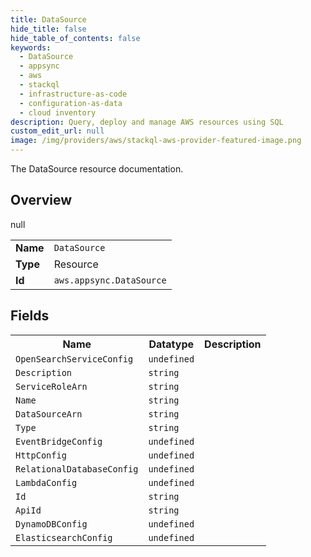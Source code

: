```yaml
---
title: DataSource
hide_title: false
hide_table_of_contents: false
keywords:
  - DataSource
  - appsync
  - aws
  - stackql
  - infrastructure-as-code
  - configuration-as-data
  - cloud inventory
description: Query, deploy and manage AWS resources using SQL
custom_edit_url: null
image: /img/providers/aws/stackql-aws-provider-featured-image.png
---
```

The DataSource resource documentation.

## Overview
<table><tbody>
<tr><td><b>Name</b></td><td><code>DataSource</code></td></tr>
<tr><td><b>Type</b></td><td>Resource</td></tr>
null
<tr><td><b>Id</b></td><td><code>aws.appsync.DataSource</code></td></tr>
</tbody></table>

## Fields
<table><tbody>
<tr><th>Name</th><th>Datatype</th><th>Description</th></tr>
<tr><td><code>OpenSearchServiceConfig</code></td><td><code>undefined</code></td><td></td></tr><tr><td><code>Description</code></td><td><code>string</code></td><td></td></tr><tr><td><code>ServiceRoleArn</code></td><td><code>string</code></td><td></td></tr><tr><td><code>Name</code></td><td><code>string</code></td><td></td></tr><tr><td><code>DataSourceArn</code></td><td><code>string</code></td><td></td></tr><tr><td><code>Type</code></td><td><code>string</code></td><td></td></tr><tr><td><code>EventBridgeConfig</code></td><td><code>undefined</code></td><td></td></tr><tr><td><code>HttpConfig</code></td><td><code>undefined</code></td><td></td></tr><tr><td><code>RelationalDatabaseConfig</code></td><td><code>undefined</code></td><td></td></tr><tr><td><code>LambdaConfig</code></td><td><code>undefined</code></td><td></td></tr><tr><td><code>Id</code></td><td><code>string</code></td><td></td></tr><tr><td><code>ApiId</code></td><td><code>string</code></td><td></td></tr><tr><td><code>DynamoDBConfig</code></td><td><code>undefined</code></td><td></td></tr><tr><td><code>ElasticsearchConfig</code></td><td><code>undefined</code></td><td></td></tr>
</tbody></table>